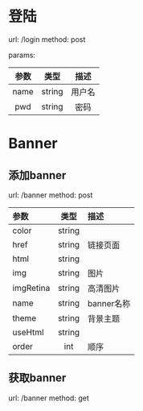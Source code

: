 # 登陆
url: /login 
method: post

params:    

|  参数 | 类型 | 描述 |   
|:-----------:|:------------:|:--------:|  
| name | string | 用户名 |  
| pwd   | string | 密码     |  

# Banner
## 添加banner
url: /banner
method: post  

| 参数 | 类型 | 描述 |  
|:-----|:-------:|:-------|  
| color | string |    |  
| href   |  string  |   链接页面     |  
| html |  string   |  |  
| img | string | 图片 |   
| imgRetina | string |  高清图片 |  
| name |  string  | banner名称   |  
| theme | string |  背景主题 |  
| useHtml | string |  |  
| order | int  | 顺序 |  

## 获取banner
url: /banner
method: get
